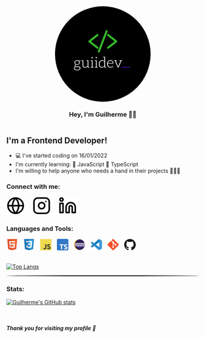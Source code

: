 <div style="display: flex; flex-flow: column wrap; justify-content: center; align-items: center; margin: 0 auto; max-width:500px;">
<img src="icons/guidev-logo.png" style="width: 250px; height: 250px; border-radius: 50%;">
<h3>Hey, I'm Guilherme 👊🏻
</h3>
</div>

## I'm a Frontend Developer!
 - 💻 I've started coding on 16/01/2022
 - I'm currently learning:
   📒 JavaScript
   📘 TypeScript
 - I'm willing to help anyone who needs a hand in their projects 💁🏻‍♂️

### Connect with me:
<div style="display: flex; flex-flow: row wrap; gap: 20px;">
<a href="https://guilhermescr.github.io/guilhermescr/portfolio/" target="_blank" rel="external"><img src="icons/globe.svg">
</a>
<a href="https://www.instagram.com/guiidev_/" target="_blank" rel="external"><img src="icons/instagram.svg">
</a>
<a href="https://www.linkedin.com/in/guilhermescr/" target="_blank" rel="external"><img src="icons/linkedin.svg">
</a>
</div>

### Languages and Tools:
<div>
<img src="icons/html.svg" width="30px" style="margin-right: 10px;"> <img src="icons/css.svg" width="30px" style="margin-right: 10px;"> <img src="icons/js.svg" width="30px" style="margin-right: 10px;"> <img src="icons/ts.png" width="30px" style="margin-right: 10px;"> <img src="icons/eclipse.webp" width="30px" style="margin-right: 10px;"> <img src="icons/vscode.svg" width="30px" style="margin-right: 10px;"> <img src="icons/git.svg" width="30px" style="margin-right: 10px;"> <img src="icons/github.png" width="30px">
</div>
<br />

[![Top Langs](https://github-readme-stats.vercel.app/api/top-langs/?username=guilhermescr&card_width=495px)](https://guilhermescr.github.io/guilhermescr/)

<hr style="height: 3px; background-color: #404040; border-radius: 95%;" />

### Stats:
[![Guilherme's GitHub stats](https://github-readme-stats.vercel.app/api?username=guilhermescr)](https://guilhermescr.github.io/guilhermescr/)

<br />

##### Thank you for visiting my profile 💖
